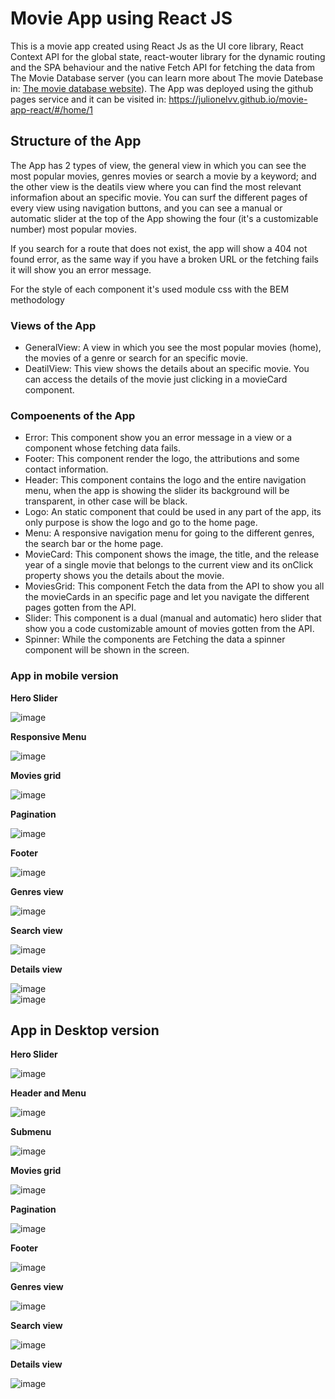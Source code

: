 # Movie App using React JS

This is a movie app created using React Js as the UI core library, React Context API for the global state, react-wouter library for the dynamic routing and the SPA behaviour and the native Fetch API for fetching the data from The Movie Database server (you can learn more about The movie Datebase in: [The movie database website](https://www.themoviedb.org/?language=es)). The App was deployed using the github pages service and it can be visited in: <https://julionelvv.github.io/movie-app-react/#/home/1>

## Structure of the App

The App has 2 types of view, the general view in which you can see the most popular movies, genres movies or search a movie by a keyword; and the other view is the deatils view where you can find the most relevant informafion about an specific movie. You can surf the different pages of every view using navigation buttons, and you can see a manual or automatic slider at the top of the App showing the four (it's a customizable number) most popular movies.

If you search for a route that does not exist, the app will show a 404 not found error, as the same way if you have a broken URL or the fetching fails it will show you an error message.

For the style of each component it's used module css with the BEM methodology

### Views of the App

* GeneralView: A view in which you see the most popular movies (home), the movies of a genre or search for an specific movie.
* DeatilView: This view shows the details about an specific movie. You can access the details of the movie just clicking in a movieCard component.

### Compoenents of the App

* Error: This component show you an error message in a view or a component whose fetching data fails.
* Footer: This component render the logo, the attributions and some contact information.
* Header: This component contains the logo and the entire navigation  menu, when the app is showing the slider its background will be transparent, in other case will be black.
* Logo: An static component that could be used in any part of the app, its only purpose is show the logo and go to the home page.
* Menu: A responsive navigation menu for going to the different genres, the search bar or the home page.
* MovieCard: This component shows the image, the title, and the release year of a single movie that belongs to the current view and its onClick property shows you the details about the movie.
* MoviesGrid: This component Fetch the data from the API to show you all the movieCards in an specific page and let you navigate the different pages gotten from the API.
* Slider: This component is a dual (manual and automatic) hero slider that show you a code customizable amount of movies gotten from the API.
* Spinner: While the components are Fetching the data a spinner component will be shown in the screen.

### App in mobile version

**Hero Slider**  

![image](https://user-images.githubusercontent.com/98757236/178884397-64b29c6a-d17c-4c8a-900e-ca4f2fae76bd.png)

**Responsive Menu**  

![image](https://user-images.githubusercontent.com/98757236/179025019-86f5bf2e-e0f2-476e-8f6f-17c414436d35.png)

**Movies grid**  

![image](https://user-images.githubusercontent.com/98757236/179022813-978cd439-ef6f-4426-9e5c-bc8d5cd1ea1e.png)

**Pagination**  

![image](https://user-images.githubusercontent.com/98757236/179023109-2e726c34-600c-48d9-80ea-257e73d6ad65.png)

**Footer**  

![image](https://user-images.githubusercontent.com/98757236/179024820-9e664f43-2906-4037-b679-1336f6767422.png)

**Genres view**  

![image](https://user-images.githubusercontent.com/98757236/179025283-545ae393-255b-4aff-bd4e-f2b3d3ab089c.png)

**Search view**  

![image](https://user-images.githubusercontent.com/98757236/179027721-53e095e1-d931-4c6f-a466-0e06acc24cf8.png)  

**Details view**  

![image](https://user-images.githubusercontent.com/98757236/179025715-273196e2-414f-456c-accb-b1e75a9076e7.png)  
![image](https://user-images.githubusercontent.com/98757236/179025831-91333428-1306-44ad-a2f8-c66390e11c34.png)  

## App in Desktop version  

**Hero Slider**  

![image](https://user-images.githubusercontent.com/98757236/179028477-4f1f40de-2fd2-4673-9b1f-6879cbbfd165.png)

**Header and Menu**  

![image](https://user-images.githubusercontent.com/98757236/179028912-54bafd89-b809-4c93-8e6d-d9469e22a28c.png)  

**Submenu**  

![image](https://user-images.githubusercontent.com/98757236/179029253-8c7b5c92-8246-4a43-a843-5771d8f68dc7.png)  

**Movies grid**  

![image](https://user-images.githubusercontent.com/98757236/179029516-4105be8a-4309-47d2-8cda-90c22aa37f95.png)  

**Pagination**  

![image](https://user-images.githubusercontent.com/98757236/179030569-eb96fe6e-80de-4e0b-a4d7-de1f50c8fdb3.png)  

**Footer**  

![image](https://user-images.githubusercontent.com/98757236/179030735-6b6f6622-79ae-45e2-8cd8-cf54956581ab.png)  

**Genres view**  

![image](https://user-images.githubusercontent.com/98757236/179029626-9ef0ef7d-b778-4afd-a348-5ae474e282a6.png)  

**Search view**  

![image](https://user-images.githubusercontent.com/98757236/179029760-74d1f18b-f06a-49f8-85a0-c6da965c53ab.png)  

**Details view**  

![image](https://user-images.githubusercontent.com/98757236/179029897-593a1ec7-275b-4db3-b6a0-7939abad3dff.png)  
















